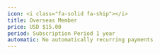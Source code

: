 ```yaml
---
icon: <i class="fa-solid fa-ship"></i>
title: Overseas Member
price: USD $15.00
period: Subscription Period 1 year
automatic: No automatically recurring payments
---
```

